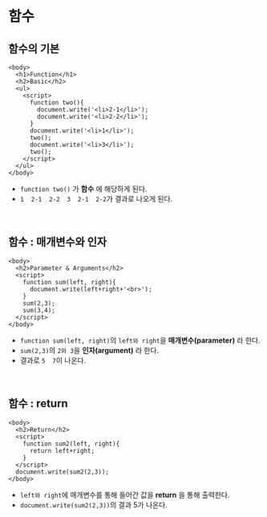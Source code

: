 # 함수

## 함수의 기본
```
<body>
  <h1>Function</h1>
  <h2>Basic</h2>
  <ul>
    <script>
      function two(){
        document.write('<li>2-1</li>');
        document.write('<li>2-2</li>');
      }
      document.write('<li>1</li>');
      two();
      document.write('<li>3</li>');
      two();
    </script>
  </ul>
</body>
```
* `function two()` 가 __함수__ 에 해당하게 된다.
* `1  2-1  2-2  3  2-1  2-2`가 결과로 나오게 된다.
<br>


## 함수 : 매개변수와 인자
```
<body>
  <h2>Parameter & Arguments</h2>
  <script>
    function sum(left, right){
      document.write(left+right+'<br>');
    }
    sum(2,3);
    sum(3,4);
  </script>
</body>
```
* `function sum(left, right)`의 `left와 right`을 __매개변수(parameter)__ 라 한다.
* `sum(2,3)`의 `2와 3`을 __인자(argument)__ 라 한다.
* 결과로 `5  7`이 나온다.
<br>


## 함수 : return
```
<body>
  <h2>Return</h2>
  <script>
    function sum2(left, right){
      return left+right;
    }
  </script>
  document.write(sum2(2,3));
</body>
```
* `left와 right`에 매개변수를 통해 들어간 값을 __return__ 을 통해 출력한다.
* `document.write(sum2(2,3))`의 결과 5가 나온다.
